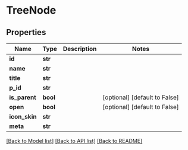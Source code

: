 # TreeNode

## Properties
Name | Type | Description | Notes
------------ | ------------- | ------------- | -------------
**id** | **str** |  | 
**name** | **str** |  | 
**title** | **str** |  | 
**p_id** | **str** |  | 
**is_parent** | **bool** |  | [optional] [default to False]
**open** | **bool** |  | [optional] [default to False]
**icon_skin** | **str** |  | 
**meta** | **str** |  | 

[[Back to Model list]](../README.md#documentation-for-models) [[Back to API list]](../README.md#documentation-for-api-endpoints) [[Back to README]](../README.md)


